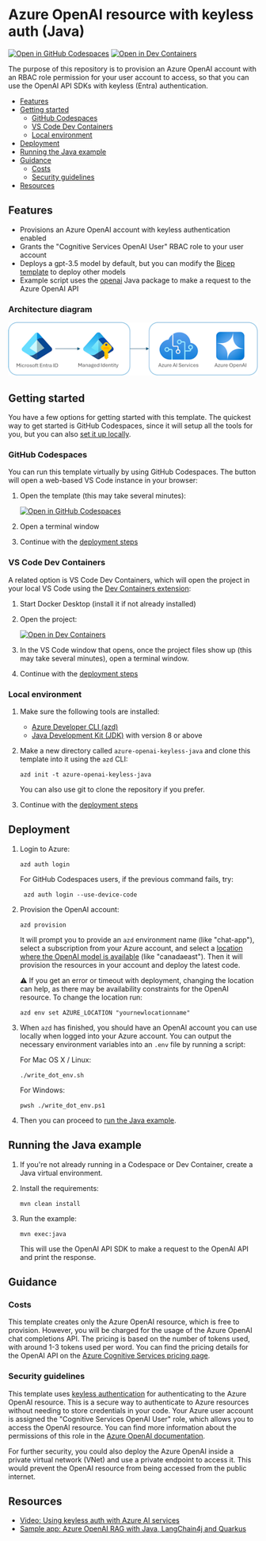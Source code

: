 <!--
---
name: Azure OpenAI resource with keyless auth (Java)
description: Provision an Azure OpenAI resource with keyless authentication and use the Java OpenAI SDK to connect to it.
languages:
- java
- bicep
- azdeveloper
products:
- azure-openai
- azure
page_type: sample
urlFragment: azure-openai-keyless-java
---
-->
# Azure OpenAI resource with keyless auth (Java)

[![Open in GitHub Codespaces](https://img.shields.io/static/v1?style=for-the-badge&label=GitHub+Codespaces&message=Open&color=brightgreen&logo=github)](https://github.com/codespaces/new?hide_repo_select=true&ref=main&skip_quickstart=true&machine=basicLinux32gb&repo=863135281&devcontainer_path=.devcontainer%2Fdevcontainer.json&geo=WestUs2)
[![Open in Dev Containers](https://img.shields.io/static/v1?style=for-the-badge&label=Dev%20Containers&message=Open&color=blue&logo=visualstudiocode)](https://vscode.dev/redirect?url=vscode://ms-vscode-remote.remote-containers/cloneInVolume?url=https://github.com/Azure-Samples/azure-openai-keyless-java)

The purpose of this repository is to provision an Azure OpenAI account with an RBAC role permission for your user account to access,
so that you can use the OpenAI API SDKs with keyless (Entra) authentication.

* [Features](#features)
* [Getting started](#getting-started)
    * [GitHub Codespaces](#github-codespaces)
    * [VS Code Dev Containers](#vs-code-dev-containers)
    * [Local environment](#local-environment)
* [Deployment](#deployment)
* [Running the Java example](#running-the-java-example)
* [Guidance](#guidance)
    * [Costs](#costs)
    * [Security guidelines](#security-guidelines)
* [Resources](#resources)

## Features

* Provisions an Azure OpenAI account with keyless authentication enabled
* Grants the "Cognitive Services OpenAI User" RBAC role to your user account
* Deploys a gpt-3.5 model by default, but you can modify the [Bicep template](infra/main.bicep) to deploy other models
* Example script uses the [openai](https://learn.microsoft.com/en-us/java/api/overview/azure/ai-openai-readme?view=azure-java-preview) Java package to make a request to the Azure OpenAI API

### Architecture diagram

![Architecture diagram: Microsoft Entra managed identity connecting to Azure AI services](./diagram.png)

## Getting started

You have a few options for getting started with this template.
The quickest way to get started is GitHub Codespaces, since it will setup all the tools for you, but you can also [set it up locally](#local-environment).

### GitHub Codespaces

You can run this template virtually by using GitHub Codespaces. The button will open a web-based VS Code instance in your browser:

1. Open the template (this may take several minutes):

   [![Open in GitHub Codespaces](https://github.com/codespaces/badge.svg)](https://codespaces.new/Azure-Samples/azure-openai-keyless-java)

2. Open a terminal window
3. Continue with the [deployment steps](#deployment)

### VS Code Dev Containers

A related option is VS Code Dev Containers, which will open the project in your local VS Code using the [Dev Containers extension](https://marketplace.visualstudio.com/items?itemName=ms-vscode-remote.remote-containers):

1. Start Docker Desktop (install it if not already installed)
2. Open the project:

    [![Open in Dev Containers](https://img.shields.io/static/v1?style=for-the-badge&label=Dev%20Containers&message=Open&color=blue&logo=visualstudiocode)](https://vscode.dev/redirect?url=vscode://ms-vscode-remote.remote-containers/cloneInVolume?url=https://github.com/azure-samples/azure-openai-keyless-java)

3. In the VS Code window that opens, once the project files show up (this may take several minutes), open a terminal window.
4. Continue with the [deployment steps](#deployment)

### Local environment

1. Make sure the following tools are installed:

    * [Azure Developer CLI (azd)](https://aka.ms/install-azd)
    * [Java Development Kit (JDK)](https://docs.microsoft.com/java/azure/jdk/) with version 8 or above

2. Make a new directory called `azure-openai-keyless-java` and clone this template into it using the `azd` CLI:
    
    ```shell
    azd init -t azure-openai-keyless-java
    ```
   
    You can also use git to clone the repository if you prefer.

3. Continue with the [deployment steps](#deployment)

## Deployment

1. Login to Azure:

    ```shell
    azd auth login
    ```

   For GitHub Codespaces users, if the previous command fails, try:

   ```shell
    azd auth login --use-device-code
    ```

2. Provision the OpenAI account:

    ```shell
    azd provision
    ```

   It will prompt you to provide an `azd` environment name (like "chat-app"), select a subscription from your Azure account, and select a [location where the OpenAI model is available](https://learn.microsoft.com/azure/ai-services/openai/concepts/models#standard-deployment-model-availability) (like "canadaeast"). Then it will provision the resources in your account and deploy the latest code.
   
   ⚠️ If you get an error or timeout with deployment, changing the location can help, as there may be availability constraints for the OpenAI resource. To change the location run:

    ```shell
    azd env set AZURE_LOCATION "yournewlocationname"
    ```

3. When `azd` has finished, you should have an OpenAI account you can use locally when logged into your Azure account. You can output the necessary environment variables into an `.env` file by running a script:

   For Mac OS X / Linux:

    ```shell
    ./write_dot_env.sh
    ```
   
   For Windows:

    ```shell
    pwsh ./write_dot_env.ps1
    ```

4. Then you can proceed to [run the Java example](#running-the-java-example).

## Running the Java example

1. If you're not already running in a Codespace or Dev Container, create a Java virtual environment.

2. Install the requirements:

    ```shell
    mvn clean install 
    ```

3. Run the example:

    ```shell
    mvn exec:java
    ```

    This will use the OpenAI API SDK to make a request to the OpenAI API and print the response.

## Guidance

### Costs

This template creates only the Azure OpenAI resource, which is free to provision. However, you will be charged for the usage of the Azure OpenAI chat completions API. The pricing is based on the number of tokens used, with around 1-3 tokens used per word. You can find the pricing details for the OpenAI API on the [Azure Cognitive Services pricing page](https://azure.microsoft.com/pricing/details/cognitive-services/openai-service/).

### Security guidelines

This template uses [keyless authentication](https://learn.microsoft.com/en-us/azure/developer/ai/keyless-connections) for authenticating to the Azure OpenAI resource. This is a secure way to authenticate to Azure resources without needing to store credentials in your code. Your Azure user account is assigned the "Cognitive Services OpenAI User" role, which allows you to access the OpenAI resource. You can find more information about the permissions of this role in the [Azure OpenAI documentation](https://learn.microsoft.com/en-us/azure/ai-services/openai/how-to/role-based-access-control).

For further security, you could also deploy the Azure OpenAI inside a private virtual network (VNet) and use a private endpoint to access it. This would prevent the OpenAI resource from being accessed from the public internet.

## Resources

* [Video: Using keyless auth with Azure AI services](https://www.youtube.com/watch?v=IkDcQvKoQ8k)
* [Sample app: Azure OpenAI RAG with Java, LangChain4j and Quarkus](https://github.com/Azure-Samples/azure-openai-rag-workshop-java)
